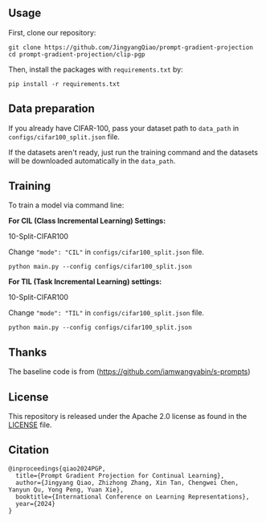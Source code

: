 ## Usage

First, clone our repository:

```
git clone https://github.com/JingyangQiao/prompt-gradient-projection
cd prompt-gradient-projection/clip-pgp
```

Then, install the packages with ```requirements.txt``` by: 

```
pip install -r requirements.txt
```

## Data preparation

If you already have CIFAR-100, pass your dataset path to  `data_path` in ```configs/cifar100_split.json``` file.

If the datasets aren't ready, just run the training command and the datasets will be downloaded automatically in the `data_path`.

## Training

To train a model via command line:

**For CIL (Class Incremental Learning) Settings:**

10-Split-CIFAR100

Change `"mode": "CIL"` in ```configs/cifar100_split.json``` file.
```
python main.py --config configs/cifar100_split.json
```

**For TIL (Task Incremental Learning) settings:**

10-Split-CIFAR100

Change `"mode": "TIL"` in ```configs/cifar100_split.json``` file.
```
python main.py --config configs/cifar100_split.json
```

## Thanks

The baseline code is from (https://github.com/iamwangyabin/s-prompts)


## License

This repository is released under the Apache 2.0 license as found in the [LICENSE](LICENSE) file.

## Citation

```
@inproceedings{qiao2024PGP,
  title={Prompt Gradient Projection for Continual Learning},
  author={Jingyang Qiao, Zhizhong Zhang, Xin Tan, Chengwei Chen, Yanyun Qu, Yong Peng, Yuan Xie},
  booktitle={International Conference on Learning Representations},
  year={2024}
}
